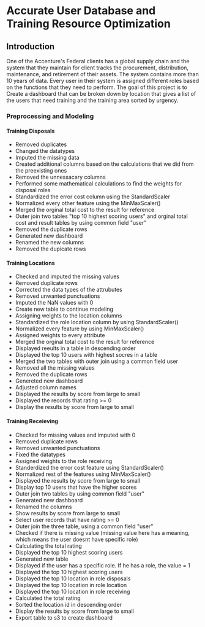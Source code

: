 # Accurate User Database and Training Resource Optimization

## Introduction
One of the Accenture's Federal clients has a global supply chain and the system that they maintain for client tracks the procurement, distribution, maintenance, and retirement of their assets. The system contains more than 10 years of data. Every user in their system is assigned different roles based on the functions that they need to perform. The goal of this project is to Create a dashboard that can be broken down by location that gives a list of the users that need training and the training area sorted by urgency.

### Preprocessing and Modeling

#### Training Disposals
* Removed duplicates
* Changed the datatypes
* Imputed the missing data
* Created additional columns based on the calculations that we did from the preexisting ones
* Removed the unnessacary columns
* Performed some mathematical calculations to find the weights for disposal roles
* Standardized the error cost column using the StandardScaler
* Normalized every other feature using the MinMaxScaler()
* Merged the orginal total cost to the result for reference
* Outer join two tables "top 10 highest scoring users" and orginal total cost and result tables by using common field "user"
* Removed the duplicate rows
* Generated new dashboard
* Renamed the new columns
* Removed the dupicate rows

#### Training Locations
* Checked and imputed the missing values
* Removed duplicate rows
* Corrected the data types of the attrubutes
* Removed unwanted punctuations
* Imputed the NaN values with 0
* Create new table to continue modeling
* Assigning weights to the location columns
* Standardized the role location column by using StandardScaler()
* Normalized every feature by using MinMaxScaler()
* Assigned weights to every attribute
* Merged the orginal total cost to the result for reference
* Displayed reeults in a table in descending order
* Displayed the top 10 users with highest socres in a table
* Merged the two tables with outer join using a common field user
* Removed all the missing values
* Removed the duplicate rows
* Genereted new dashboard
* Adjusted column names
* Displayed the results by score from large to small
* Displayed the records that rating >= 0
* Display the results by score from large to small

#### Training Receieving
* Checked for missing values and imputed with 0
* Removed duplicate rows
* Removed unwanted punctuations
* Fixed the datatypes
* Assigned weights to the role receiving
* Standerdized the error cost feature using StandardScaler()
* Normalized rest of the features using MinMaxScaler()
* Displayed the results by score from large to small
* Display top 10 users that have the higher scores
* Outer join two tables by using common field "user"
* Generated new dashboard
* Renamed the columns
* Show results by score from large to small
* Select user records that have rating >= 0
* Outer join the three table, using a common field "user"
* Checked if there is missing value (missing value here has a meaning, which means the user doesnt have specific role)
* Calculating the total rating
* Displayed the top 10 highest scoring users
* Generated new table
* Displayed if the user has a specific role. If he has a role, the value = 1
* Displayed the top 10 highest scoring users
* Displayed the top 10 location in role disposals
* Displayed the top 10 location in role location
* Displayed the top 10 location in role receiving
* Calculated the total rating
* Sorted the location id in descending order
* Display the results by score from large to small
* Export table to s3 to create dashboard
